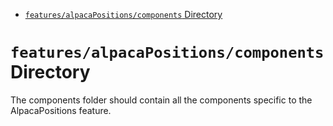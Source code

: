 <!-- START doctoc generated TOC please keep comment here to allow auto update -->
<!-- DON'T EDIT THIS SECTION, INSTEAD RE-RUN doctoc TO UPDATE -->

- [`features/alpacaPositions/components` Directory](#featuresalpacapositionscomponents-directory)

<!-- END doctoc generated TOC please keep comment here to allow auto update -->

# `features/alpacaPositions/components` Directory

The components folder should contain all the components specific to the AlpacaPositions feature.
